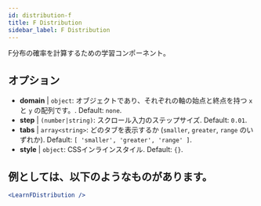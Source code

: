 ```yaml
---
id: distribution-f
title: F Distribution
sidebar_label: F Distribution
---
```


F分布の確率を計算するための学習コンポーネント。

## オプション

* __domain__ | `object`: オブジェクトであり、それぞれの軸の始点と終点を持つ `x` と `y` の配列です。. Default: `none`.
* __step__ | `(number|string)`: スクロール入力のステップサイズ. Default: `0.01`.
* __tabs__ | `array<string>`: どのタブを表示するか (`smaller`, `greater`, `range` のいずれか). Default: `[
  'smaller',
  'greater',
  'range'
]`.
* __style__ | `object`: CSSインラインスタイル. Default: `{}`.


## 例としては、以下のようなものがあります。

```jsx live
<LearnFDistribution />
```

